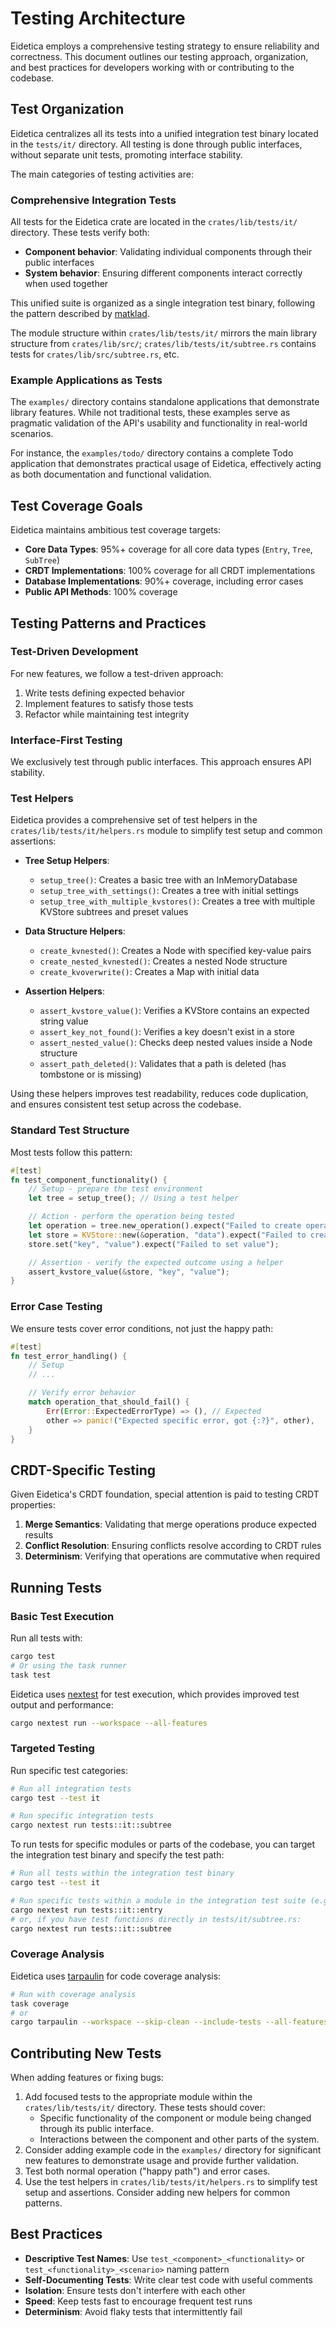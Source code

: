 # Testing Architecture

Eidetica employs a comprehensive testing strategy to ensure reliability and correctness. This document outlines our testing approach, organization, and best practices for developers working with or contributing to the codebase.

## Test Organization

Eidetica centralizes all its tests into a unified integration test binary located in the `tests/it/` directory. All testing is done through public interfaces, without separate unit tests, promoting interface stability.

The main categories of testing activities are:

### Comprehensive Integration Tests

All tests for the Eidetica crate are located in the `crates/lib/tests/it/` directory. These tests verify both:

- **Component behavior**: Validating individual components through their public interfaces
- **System behavior**: Ensuring different components interact correctly when used together

This unified suite is organized as a single integration test binary, following the pattern described by [matklad](https://matklad.github.io/2021/02/27/delete-cargo-integration-tests.html).

The module structure within `crates/lib/tests/it/` mirrors the main library structure from `crates/lib/src/`; `crates/lib/tests/it/subtree.rs` contains tests for `crates/lib/src/subtree.rs`, etc.

### Example Applications as Tests

The `examples/` directory contains standalone applications that demonstrate library features. While not traditional tests, these examples serve as pragmatic validation of the API's usability and functionality in real-world scenarios.

For instance, the `examples/todo/` directory contains a complete Todo application that demonstrates practical usage of Eidetica, effectively acting as both documentation and functional validation.

## Test Coverage Goals

Eidetica maintains ambitious test coverage targets:

- **Core Data Types**: 95%+ coverage for all core data types (`Entry`, `Tree`, `SubTree`)
- **CRDT Implementations**: 100% coverage for all CRDT implementations
- **Database Implementations**: 90%+ coverage, including error cases
- **Public API Methods**: 100% coverage

## Testing Patterns and Practices

### Test-Driven Development

For new features, we follow a test-driven approach:

1. Write tests defining expected behavior
2. Implement features to satisfy those tests
3. Refactor while maintaining test integrity

### Interface-First Testing

We exclusively test through public interfaces. This approach ensures API stability.

### Test Helpers

Eidetica provides a comprehensive set of test helpers in the `crates/lib/tests/it/helpers.rs` module to simplify test setup and common assertions:

- **Tree Setup Helpers**:

  - `setup_tree()`: Creates a basic tree with an InMemoryDatabase
  - `setup_tree_with_settings()`: Creates a tree with initial settings
  - `setup_tree_with_multiple_kvstores()`: Creates a tree with multiple KVStore subtrees and preset values

- **Data Structure Helpers**:

  - `create_kvnested()`: Creates a Node with specified key-value pairs
  - `create_nested_kvnested()`: Creates a nested Node structure
  - `create_kvoverwrite()`: Creates a Map with initial data

- **Assertion Helpers**:
  - `assert_kvstore_value()`: Verifies a KVStore contains an expected string value
  - `assert_key_not_found()`: Verifies a key doesn't exist in a store
  - `assert_nested_value()`: Checks deep nested values inside a Node structure
  - `assert_path_deleted()`: Validates that a path is deleted (has tombstone or is missing)

Using these helpers improves test readability, reduces code duplication, and ensures consistent test setup across the codebase.

### Standard Test Structure

Most tests follow this pattern:

```rust
#[test]
fn test_component_functionality() {
    // Setup - prepare the test environment
    let tree = setup_tree(); // Using a test helper

    // Action - perform the operation being tested
    let operation = tree.new_operation().expect("Failed to create operation");
    let store = KVStore::new(&operation, "data").expect("Failed to create store");
    store.set("key", "value").expect("Failed to set value");

    // Assertion - verify the expected outcome using a helper
    assert_kvstore_value(&store, "key", "value");
}
```

### Error Case Testing

We ensure tests cover error conditions, not just the happy path:

```rust
#[test]
fn test_error_handling() {
    // Setup
    // ...

    // Verify error behavior
    match operation_that_should_fail() {
        Err(Error::ExpectedErrorType) => (), // Expected
        other => panic!("Expected specific error, got {:?}", other),
    }
}
```

## CRDT-Specific Testing

Given Eidetica's CRDT foundation, special attention is paid to testing CRDT properties:

1. **Merge Semantics**: Validating that merge operations produce expected results
2. **Conflict Resolution**: Ensuring conflicts resolve according to CRDT rules
3. **Determinism**: Verifying that operations are commutative when required

## Running Tests

### Basic Test Execution

Run all tests with:

```bash
cargo test
# Or using the task runner
task test
```

Eidetica uses [nextest](https://nexte.st/) for test execution, which provides improved test output and performance:

```bash
cargo nextest run --workspace --all-features
```

### Targeted Testing

Run specific test categories:

```bash
# Run all integration tests
cargo test --test it

# Run specific integration tests
cargo nextest run tests::it::subtree
```

To run tests for specific modules or parts of the codebase, you can target the integration test binary and specify the test path:

```bash
# Run all tests within the integration test binary
cargo test --test it

# Run specific tests within a module in the integration test suite (e.g., entry tests)
cargo nextest run tests::it::entry
# or, if you have test functions directly in tests/it/subtree.rs:
cargo nextest run tests::it::subtree
```

### Coverage Analysis

Eidetica uses [tarpaulin](https://github.com/xd009642/tarpaulin) for code coverage analysis:

```bash
# Run with coverage analysis
task coverage
# or
cargo tarpaulin --workspace --skip-clean --include-tests --all-features --output-dir coverage --out lcov
```

## Contributing New Tests

When adding features or fixing bugs:

1. Add focused tests to the appropriate module within the `crates/lib/tests/it/` directory. These tests should cover:
   - Specific functionality of the component or module being changed through its public interface.
   - Interactions between the component and other parts of the system.
2. Consider adding example code in the `examples/` directory for significant new features to demonstrate usage and provide further validation.
3. Test both normal operation ("happy path") and error cases.
4. Use the test helpers in `crates/lib/tests/it/helpers.rs` to simplify test setup and assertions. Consider adding new helpers for common patterns.

## Best Practices

- **Descriptive Test Names**: Use `test_<component>_<functionality>` or `test_<functionality>_<scenario>` naming pattern
- **Self-Documenting Tests**: Write clear test code with useful comments
- **Isolation**: Ensure tests don't interfere with each other
- **Speed**: Keep tests fast to encourage frequent test runs
- **Determinism**: Avoid flaky tests that intermittently fail
